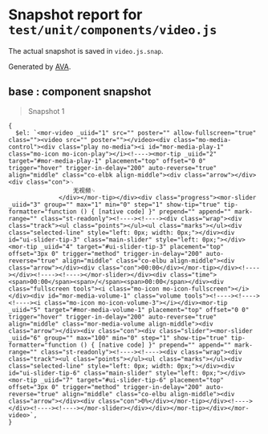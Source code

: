 # Snapshot report for `test/unit/components/video.js`

The actual snapshot is saved in `video.js.snap`.

Generated by [AVA](https://ava.li).

## base : component snapshot

> Snapshot 1

    {
      $el: `<mor-video _uiid="1" src="" poster="" allow-fullscreen="true" class=""><video src="" poster=""></video><div class="mo-media-control"><div class="play no-media"><i id="mor-media-play-1" class="mo-icon mo-icon-play"></i><!----><mor-tip _uiid="2" target="#mor-media-play-1" placement="top" offset="0 0" trigger="hover" trigger-in-delay="200" auto-reverse="true" align="middle" class="co-elbk align-middle"><div class="arrow"></div><div class="con">␊
                      无视频␊
                  </div></mor-tip></div><div class="progress"><mor-slider _uiid="3" group="" max="1" min="0" step="1" show-tip="true" tip-formatter="function () { [native code] }" prepend="" append="" mark-range="" class="st-readonly"><!----><!----><div class="wrap"><div class="track"><ul class="points"></ul><ul class="marks"></ul><div class="selected-line" style="left: 0px; width: 0px;"></div><div id="ui-slider-tip-3" class="main-slider" style="left: 0px;"></div><mor-tip _uiid="4" target="#ui-slider-tip-3" placement="top" offset="3px 0" trigger="method" trigger-in-delay="200" auto-reverse="true" align="middle" class="co-elbu align-middle"><div class="arrow"></div><div class="con">00:00</div></mor-tip></div><!----></div><!----><!----></mor-slider></div><div class="time"><span>00:00</span><span>/</span><span>00:00</span></div><div class="fullscreen tools"><i class="mo-icon mo-icon-fullscreen"></i></div><div id="mor-media-volume-1" class="volume tools"><!----><!----><!----><i class="mo-icon mo-icon-volume-3"></i></div><mor-tip _uiid="5" target="#mor-media-volume-1" placement="top" offset="0 0" trigger="hover" trigger-in-delay="200" auto-reverse="true" align="middle" class="mor-media-volume align-middle"><div class="arrow"></div><div class="con"><div class="slider"><mor-slider _uiid="6" group="" max="100" min="0" step="1" show-tip="true" tip-formatter="function () { [native code] }" prepend="" append="" mark-range="" class="st-readonly"><!----><!----><div class="wrap"><div class="track"><ul class="points"></ul><ul class="marks"></ul><div class="selected-line" style="left: 0px; width: 0px;"></div><div id="ui-slider-tip-6" class="main-slider" style="left: 0px;"></div><mor-tip _uiid="7" target="#ui-slider-tip-6" placement="top" offset="3px 0" trigger="method" trigger-in-delay="200" auto-reverse="true" align="middle" class="co-elbu align-middle"><div class="arrow"></div><div class="con">0%</div></mor-tip></div><!----></div><!----><!----></mor-slider></div></div></mor-tip></div></mor-video>`,
    }
